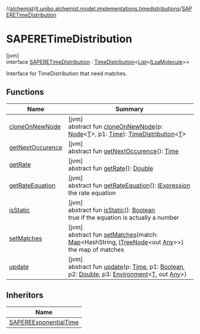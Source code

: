 //[alchemist](../../../index.md)/[it.unibo.alchemist.model.implementations.timedistributions](../index.md)/[SAPERETimeDistribution](index.md)

# SAPERETimeDistribution

[jvm]\
interface [SAPERETimeDistribution](index.md) : [TimeDistribution](../../it.unibo.alchemist.model.interfaces/-time-distribution/index.md)<[List](https://docs.oracle.com/javase/8/docs/api/java/util/List.html)<[ILsaMolecule](../../it.unibo.alchemist.model.interfaces/-i-lsa-molecule/index.md)>> 

Interface for TimeDistribution that need matches.

## Functions

| Name | Summary |
|---|---|
| [cloneOnNewNode](../../it.unibo.alchemist.model.interfaces/-time-distribution/clone-on-new-node.md) | [jvm]<br>abstract fun [cloneOnNewNode](../../it.unibo.alchemist.model.interfaces/-time-distribution/clone-on-new-node.md)(p: [Node](../../it.unibo.alchemist.model.interfaces/-node/index.md)<[T](../../it.unibo.alchemist.model.implementations.conditions/-abstract-condition/index.md)>, p1: [Time](../../it.unibo.alchemist.model.interfaces/-time/index.md)): [TimeDistribution](../../it.unibo.alchemist.model.interfaces/-time-distribution/index.md)<[T](../../it.unibo.alchemist.model.implementations.conditions/-abstract-condition/index.md)> |
| [getNextOccurence](../../it.unibo.alchemist.model.interfaces/-time-distribution/get-next-occurence.md) | [jvm]<br>abstract fun [getNextOccurence](../../it.unibo.alchemist.model.interfaces/-time-distribution/get-next-occurence.md)(): [Time](../../it.unibo.alchemist.model.interfaces/-time/index.md) |
| [getRate](../../it.unibo.alchemist.model.interfaces/-time-distribution/get-rate.md) | [jvm]<br>abstract fun [getRate](../../it.unibo.alchemist.model.interfaces/-time-distribution/get-rate.md)(): [Double](https://kotlinlang.org/api/latest/jvm/stdlib/kotlin/-double/index.html) |
| [getRateEquation](get-rate-equation.md) | [jvm]<br>abstract fun [getRateEquation](get-rate-equation.md)(): [IExpression](../../it.unibo.alchemist.expressions.interfaces/-i-expression/index.md)<br>the rate equation |
| [isStatic](is-static.md) | [jvm]<br>abstract fun [isStatic](is-static.md)(): [Boolean](https://kotlinlang.org/api/latest/jvm/stdlib/kotlin/-boolean/index.html)<br>true if the equation is actually a number |
| [setMatches](set-matches.md) | [jvm]<br>abstract fun [setMatches](set-matches.md)(match: [Map](https://docs.oracle.com/javase/8/docs/api/java/util/Map.html)<HashString, [ITreeNode](../../it.unibo.alchemist.expressions.interfaces/-i-tree-node/index.md)<out [Any](https://kotlinlang.org/api/latest/jvm/stdlib/kotlin/-any/index.html)>>)<br>the map of matches |
| [update](../../it.unibo.alchemist.model.interfaces/-time-distribution/update.md) | [jvm]<br>abstract fun [update](../../it.unibo.alchemist.model.interfaces/-time-distribution/update.md)(p: [Time](../../it.unibo.alchemist.model.interfaces/-time/index.md), p1: [Boolean](https://kotlinlang.org/api/latest/jvm/stdlib/kotlin/-boolean/index.html), p2: [Double](https://kotlinlang.org/api/latest/jvm/stdlib/kotlin/-double/index.html), p3: [Environment](../../it.unibo.alchemist.model.interfaces/-environment/index.md)<[T](../../it.unibo.alchemist.model.implementations.conditions/-abstract-condition/index.md), out [Any](https://kotlinlang.org/api/latest/jvm/stdlib/kotlin/-any/index.html)>) |

## Inheritors

| Name |
|---|
| [SAPEREExponentialTime](../-s-a-p-e-r-e-exponential-time/index.md) |
